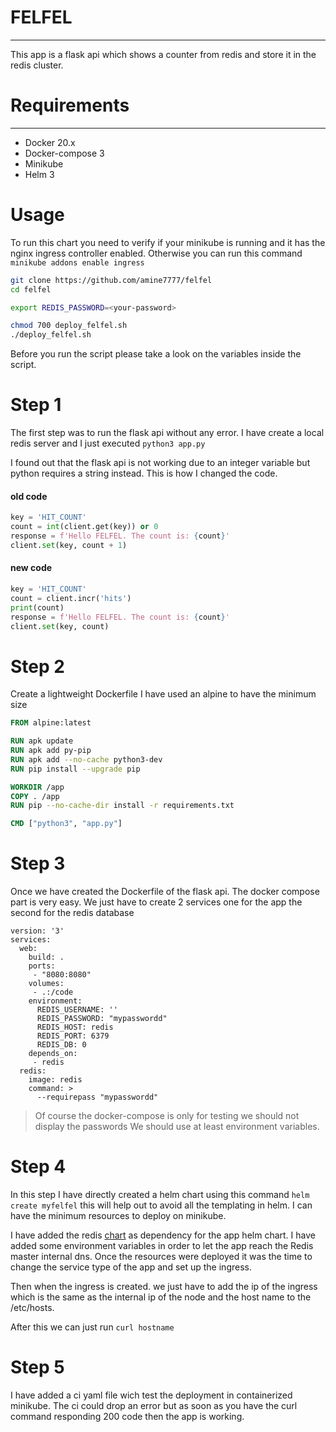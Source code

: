 # FELFEL
--------------------------------

This app is a flask api which shows a counter from redis and store it in the redis cluster.

# Requirements
--------------------------------

- Docker 20.x
- Docker-compose 3
- Minikube
- Helm 3

# Usage

To run this chart you need to verify if your minikube is running and it has the nginx ingress controller enabled. Otherwise you can run this command `minikube addons enable ingress`

```bash
git clone https://github.com/amine7777/felfel
cd felfel

export REDIS_PASSWORD=<your-password>

chmod 700 deploy_felfel.sh
./deploy_felfel.sh
```

Before you run the script please take a look on the variables inside the script.


# Step 1

The first step was to run the flask api without any error. I have create a local redis server and I just executed `python3 app.py`

I found out that the flask api is not working due to an integer variable but python requires a string instead. This is how I changed the code. 

#### old code
```python
key = 'HIT_COUNT'
count = int(client.get(key)) or 0
response = f'Hello FELFEL. The count is: {count}'
client.set(key, count + 1)
```
#### new code

```python
key = 'HIT_COUNT'
count = client.incr('hits')
print(count)
response = f'Hello FELFEL. The count is: {count}'
client.set(key, count)
```
# Step 2

Create a lightweight Dockerfile
I have used an alpine to have the minimum size

```Dockerfile
FROM alpine:latest

RUN apk update
RUN apk add py-pip
RUN apk add --no-cache python3-dev 
RUN pip install --upgrade pip

WORKDIR /app
COPY . /app
RUN pip --no-cache-dir install -r requirements.txt

CMD ["python3", "app.py"]
```


# Step 3

Once we have created the Dockerfile of the flask api.
The docker compose part is very easy.
We just have to create 2 services one for the app the second for the redis database

```Docekrfile
version: '3'
services:
  web:
    build: .
    ports:
     - "8080:8080"
    volumes:
     - .:/code
    environment:
      REDIS_USERNAME: ''
      REDIS_PASSWORD: "mypasswordd"
      REDIS_HOST: redis
      REDIS_PORT: 6379
      REDIS_DB: 0
    depends_on:
     - redis
  redis:
    image: redis
    command: >
      --requirepass "mypasswordd"
```

> Of course the docker-compose is only for testing we should not display the passwords
We should use at least environment variables.

# Step 4

In this step I have directly created a helm chart using this command `helm create myfelfel`
this will help out to avoid all the templating in helm. I can have the minimum resources to deploy on minikube.

I have added the redis [chart](https://artifacthub.io/packages/helm/bitnami/redis) as dependency for the app helm chart. I have added some environment variables in order to let the app reach the Redis master internal dns. Once the resources were deployed it was the time to change the service type of the app and set up the ingress. 

Then when the ingress is created. we just have to add the ip of the ingress which is the same as the internal ip of the node and the host name to the /etc/hosts.

After this we can just run `curl hostname`

# Step 5

I have added a ci yaml file wich test the deployment in containerized minikube.
The ci could drop an error but as soon as you have the curl command responding 200 code then the app is working.
